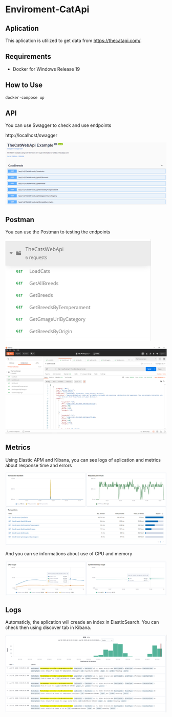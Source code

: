 # Enviroment-CatApi

## Aplication
This aplication is utilized to get data from https://thecatapi.com/.

## Requirements
* Docker for Windows Release 19

## How to Use
```
docker-compose up
```

## API
You can use Swagger to check and use endpoints 

http://localhost/swagger

![Postman](https://github.com/lucaswinther/Enviroment-CatApi/blob/master/images/swagger.png)

## Postman
You can use the Postman to testing the endpoints

![Postman](https://github.com/lucaswinther/Enviroment-CatApi/blob/master/images/Postman.png)

![Postman](https://github.com/lucaswinther/Enviroment-CatApi/blob/master/images/Postman2.png)


## Metrics
Using Elastic APM and Kibana, you can see logs of aplication and metrics about response time and errors

![Postman](https://github.com/lucaswinther/Enviroment-CatApi/blob/master/images/ApiMonitoring.png)

And you can se informations about use of CPU and memory

![Postman](https://github.com/lucaswinther/Enviroment-CatApi/blob/master/images/ApiMonitoring2.png)

## Logs
Automaticly, the aplication will creade an index in ElasticSearch.
You can check then using discover tab in Kibana.

![Postman](https://github.com/lucaswinther/Enviroment-CatApi/blob/master/images/ApiLogs.png)
